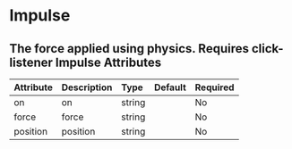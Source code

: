 
Impulse
=======


The force applied using physics. Requires click-listener
Impulse Attributes
------------------

|Attribute|Description|Type|Default|Required|
| :--- | :--- | :--- | :--- | :--- |
|on|on|string||No|
|force|force|string||No|
|position|position|string||No|
